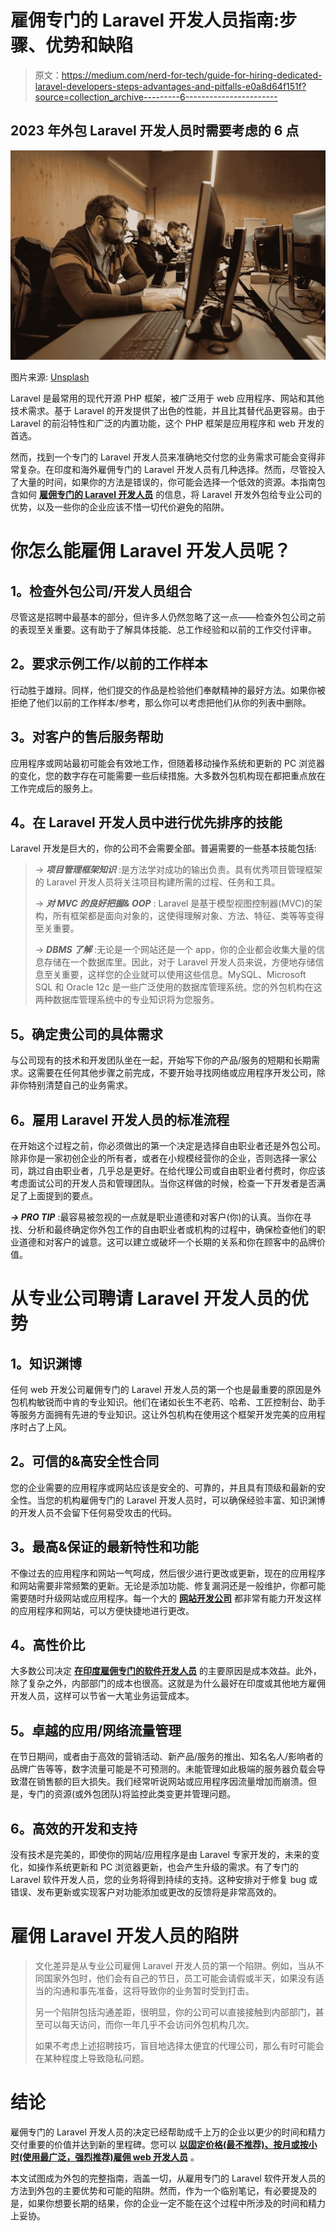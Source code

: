 # 雇佣专门的 Laravel 开发人员指南:步骤、优势和缺陷

> 原文：<https://medium.com/nerd-for-tech/guide-for-hiring-dedicated-laravel-developers-steps-advantages-and-pitfalls-e0a8d64f151f?source=collection_archive---------6----------------------->

## 2023 年外包 Laravel 开发人员时需要考虑的 6 点

![](img/c4e100e556c74fa647f63fd646d99adf.png)

图片来源: [Unsplash](https://unsplash.com/photos/YoNWSk5NnUE)

Laravel 是最常用的现代开源 PHP 框架，被广泛用于 web 应用程序、网站和其他技术需求。基于 Laravel 的开发提供了出色的性能，并且比其替代品更容易。由于 Laravel 的前沿特性和广泛的内置功能，这个 PHP 框架是应用程序和 web 开发的首选。

然而，找到一个专门的 Laravel 开发人员来准确地交付您的业务需求可能会变得非常复杂。在印度和海外雇佣专门的 Laravel 开发人员有几种选择。然而，尽管投入了大量的时间，如果你的方法是错误的，你可能会选择一个低效的资源。本指南包含如何 [**雇佣专门的 Laravel 开发人员**](https://www.suntecindia.com/hire-laravel-developers.html) 的信息，将 Laravel 开发外包给专业公司的优势，以及一些你的企业应该不惜一切代价避免的陷阱。

# 你怎么能雇佣 Laravel 开发人员呢？

## **1。检查外包公司/开发人员组合**

尽管这是招聘中最基本的部分，但许多人仍然忽略了这一点——检查外包公司之前的表现至关重要。这有助于了解具体技能、总工作经验和以前的工作交付评审。

## **2。要求示例工作/以前的工作样本**

行动胜于雄辩。同样，他们提交的作品是检验他们奉献精神的最好方法。如果你被拒绝了他们以前的工作样本/参考，那么你可以考虑把他们从你的列表中删除。

## **3。对客户的售后服务帮助**

应用程序或网站最初可能会有效地工作，但随着移动操作系统和更新的 PC 浏览器的变化，您的数字存在可能需要一些后续措施。大多数外包机构现在都把重点放在工作完成后的服务上。

## **4。在 Laravel 开发人员中进行优先排序的技能**

Laravel 开发是巨大的，你的公司不会需要全部。普遍需要的一些基本技能包括:

> → ***项目管理框架知识*** :是方法学对成功的输出负责。具有优秀项目管理框架的 Laravel 开发人员将关注项目构建所需的过程、任务和工具。
> 
> → ***对 MVC 的良好把握& OOP*** : Laravel 是基于模型视图控制器(MVC)的架构，所有框架都是面向对象的，这使得理解对象、方法、特征、类等等变得至关重要。
> 
> → ***DBMS 了解*** :无论是一个网站还是一个 app，你的企业都会收集大量的信息存储在一个数据库里。因此，对于 Laravel 开发人员来说，方便地存储信息至关重要，这样您的企业就可以使用这些信息。MySQL、Microsoft SQL 和 Oracle 12c 是一些广泛使用的数据库管理系统。您的外包机构在这两种数据库管理系统中的专业知识将为您服务。

## **5。确定贵公司的具体需求**

与公司现有的技术和开发团队坐在一起，开始写下你的产品/服务的短期和长期需求。这需要在任何其他步骤之前完成，不要开始寻找网络或应用程序开发公司，除非你特别清楚自己的业务需求。

## **6。雇用 Laravel 开发人员的标准流程**

在开始这个过程之前，你必须做出的第一个决定是选择自由职业者还是外包公司。除非你是一家初创企业的所有者，或者在小规模经营你的企业，否则选择一家公司，跳过自由职业者，几乎总是更好。在给代理公司或自由职业者付费时，你应该考虑面试公司的开发人员和管理团队。当你这样做的时候，检查一下开发者是否满足了上面提到的要点。

***→ PRO TIP*** :最容易被忽视的一点就是职业道德和对客户(你)的认真。当你在寻找、分析和最终确定你外包工作的自由职业者或机构的过程中，确保检查他们的职业道德和对客户的诚意。这可以建立或破坏一个长期的关系和你在顾客中的品牌价值。

# 从专业公司聘请 Laravel 开发人员的优势

## **1。知识渊博**

任何 web 开发公司雇佣专门的 Laravel 开发人员的第一个也是最重要的原因是外包机构敏锐而中肯的专业知识。他们在诸如长生不老药、哈希、工匠控制台、助手等服务方面拥有先进的专业知识。这让外包机构在使用这个框架开发完美的应用程序时占了上风。

## **2。可信的&高安全性合同**

您的企业需要的应用程序或网站应该是安全的、可靠的，并且具有顶级和最新的安全性。当您的机构雇佣专门的 Laravel 开发人员时，可以确保经验丰富、知识渊博的开发人员不会留下任何易受攻击的代码。

## **3。最高&保证的最新特性和功能**

不像过去的应用程序和网站一气呵成，然后很少进行更改或更新，现在的应用程序和网站需要非常频繁的更新。无论是添加功能、修复漏洞还是一般维护，你都可能需要随时升级网站或应用程序。每一个大的 [**网站开发公司**](https://www.suntecindia.com/web-development-services.html) 都非常有能力开发这样的应用程序和网站，可以方便快捷地进行更改。

## **4。高性价比**

大多数公司决定 [**在印度雇佣专门的软件开发人员**](https://www.suntecindia.com/hire-dedicated-developers.html) 的主要原因是成本效益。此外，除了复杂之外，内部部门的成本也很高。这就是为什么最好在印度或其他地方雇佣开发人员，这样可以节省一大笔业务运营成本。

## **5。卓越的应用/网络流量管理**

在节日期间，或者由于高效的营销活动、新产品/服务的推出、知名名人/影响者的品牌广告等等，数字流量可能是不可预测的。未能管理如此极端的服务器负载会导致潜在销售额的巨大损失。我们经常听说网站或应用程序因流量增加而崩溃。但是，专门的资源(或外包团队)将监控此类变更并管理问题。

## **6。高效的开发和支持**

没有技术是完美的，即使你的网站/应用程序是由 Laravel 专家开发的，未来的变化，如操作系统更新和 PC 浏览器更新，也会产生升级的需求。有了专门的 Laravel 软件开发人员，您的业务将得到持续的支持。这种安排对于修复 bug 或错误、发布更新或实现客户对功能添加或更改的反馈将是非常高效的。

# 雇佣 Laravel 开发人员的陷阱

> 文化差异是从专业公司雇佣 Laravel 开发人员的第一个陷阱。例如，当从不同国家外包时，他们会有自己的节日，员工可能会请假或半天，如果没有适当的沟通和事先准备，这将导致你的业务暂时受到打击。
> 
> 另一个陷阱包括沟通差距，很明显，你的公司可以直接接触到内部部门，甚至可以每天访问，而你一年几乎不会访问外包机构几次。
> 
> 如果不考虑上述招聘技巧，盲目地选择太便宜的代理公司，那么有时可能会在某种程度上导致隐私问题。

# 结论

雇佣专门的 Laravel 开发人员的决定已经帮助成千上万的企业以更少的时间和精力交付重要的价值并达到新的里程碑。您可以 [**以固定价格(最不推荐)、按月或按小时(使用最广泛，强烈推荐)雇佣 web 开发人员**](https://www.suntecindia.com/hire-web-developers.html) 。

本文试图成为外包的完整指南，涵盖一切，从雇用专门的 Laravel 软件开发人员的方法到外包的主要优势和可能的陷阱。然而，作为一个临别笔记，有必要提及的是，如果你想要长期的结果，你的企业一定不能在这个过程中所涉及的时间和精力上妥协。